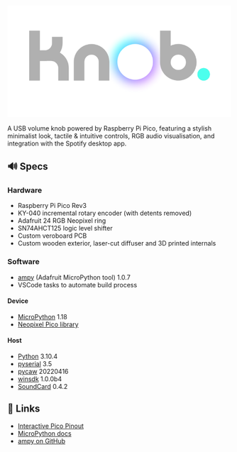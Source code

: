 ![](images/logo.png)

A USB volume knob powered by Raspberry Pi Pico, featuring a stylish minimalist look, tactile & intuitive controls, RGB audio visualisation, and integration with the Spotify desktop app.

## 🔊 Specs
### Hardware
- Raspberry Pi Pico Rev3
- KY-040 incremental rotary encoder (with detents removed)
- Adafruit 24 RGB Neopixel ring
- SN74AHCT125 logic level shifter
- Custom veroboard PCB
- Custom wooden exterior, laser-cut diffuser and 3D printed internals

### Software
- [ampy](https://pypi.org/project/adafruit-ampy/) (Adafruit MicroPython tool) 1.0.7
- VSCode tasks to automate build process

#### Device
- [MicroPython](https://micropython.org/) 1.18
- [Neopixel Pico library](https://github.com/blaz-r/pi_pico_neopixel)

#### Host
- [Python](https://python.org) 3.10.4
- [pyserial](https://pypi.org/project/pyserial/) 3.5
- [pycaw](https://pypi.org/project/pycaw/) 20220416
- [winsdk](https://pypi.org/project/winsdk/) 1.0.0b4
- [SoundCard](https://pypi.org/project/SoundCard/) 0.4.2

## 🎵 Links
- [Interactive Pico Pinout](https://pico.pinout.xyz/)
- [MicroPython docs](https://docs.micropython.org/en/latest/index.html)
- [ampy on GitHub](https://github.com/scientifichackers/ampy)
